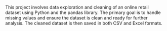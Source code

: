 This project involves data exploration and cleaning of an online retail dataset using Python and the pandas library. The primary goal is to handle missing values and ensure the dataset is clean and ready for further analysis. The cleaned dataset is then saved in both CSV and Excel formats.
